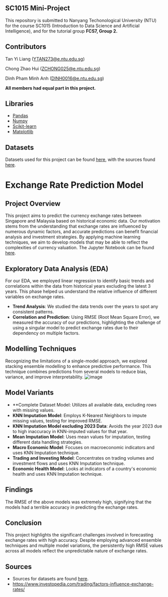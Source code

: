 ## SC1015 Mini-Project
This repository is submitted to Nanyang Techonological University (NTU) for the course SC1015 (Introduction to Data Science and Artificial Intelligence), and for the tutorial group **FCS7, Group 2.**
## Contributors
Tan Yi Liang (YTAN273@e.ntu.edu.sg)

Chong Zhao Hui (ZCHONG025@e.ntu.edu.sg)

Dinh Pham Minh Anh (DINH0016@e.ntu.edu.sg)

**All members had equal part in this project.**
## Libraries
- [Pandas](https://pandas.pydata.org/)
- [Numpy](https://numpy.org/)
- [Scikit-learn](https://scikit-learn.org/stable/)
- [Matplotlib](https://matplotlib.org/)
## Datasets
Datasets used for this project can be found [here](https://github.com/TYL2001/SGD-MYR-Prediction/tree/main/Datasetshere), with the sources found [here](https://github.com/TYL2001/SGD-MYR-Prediction/blob/main/Datasets/Source.txt).



# Exchange Rate Prediction Model
## Project Overview
This project aims to predict the currency exchange rates between Singapore and Malaysia based on historical economic data. Our motivation stems from the understanding that exchange rates are influenced by numerous dynamic factors, and accurate predictions can benefit financial analysis and investment strategies. By applying machine learning techniques, we aim to develop models that may be able to reflect the complexities of currency valuation. The Jupyter Notebook can be found [here](https://github.com/TYL2001/SGD-MYR-Prediction/blob/main/SGD_MYR_Prediction.ipynb).

## Exploratory Data Analysis (EDA)
For our EDA, we employed linear regression to identify basic trends and correlations within the data from historical years excluding the latest 3 years. This phase helped us understand the relative influence of different variables on exchange rates.
- **Trend Analysis**: We studied the data trends over the years to spot any consistent patterns.
- **Correlation and Prediction**: Using RMSE (Root Mean Square Error), we measured the accuracy of our predictions, highlighting the challenge of using a singular model to predict exchange rates due to their dependency on multiple factors.

## Modelling Techniques
Recognizing the limitations of a single-model approach, we explored stacking ensemble modelling to enhance predictive performance. This technique combines predictions from several models to reduce bias, variance, and improve interpretability.
![image](https://github.com/TYL2001/SGD-MYR-Prediction/assets/147519488/986bc22c-11a7-4997-9383-b89ab7cc9be9)


## Model Variants
- **Complete Dataset Model: Utilizes all available data, excluding rows with missing values.
- **KNN Imputation Model**: Employs K-Nearest Neighbors to impute missing values, testing for improved RMSE.
- **KNN Imputation Model excluding 2023 Data**: Avoids the year 2023 due to high inaccuracy in KNN-imputed values for that year.
- **Mean Imputation Model**: Uses mean values for imputation, testing different data handling strategies.
- **Macro Economic Model**: Focuses on macroeconomic indicators and uses KNN Imputation technique.
- **Trading and Investing Model**: Concentrates on trading volumes and investment flows and uses KNN Imputation technique.
- **Economic Health Model**: Looks at indicators of a country's economic health and uses KNN Imputation technique.

## Findings
The RMSE of the above models was extremely high, signifying that the models had a terrible accuracy in predicting the exchange rates.

## Conclusion
This project highlights the significant challenges involved in forecasting exchange rates with high accuracy. Despite employing advanced ensemble techniques and multiple model variations, the persistently high RMSE values across all models reflect the unpredictable nature of exchange rates.

## Sources
- Sources for datasets are found [here](https://github.com/TYL2001/SGD-MYR-Prediction/blob/main/Datasets/Source.txt).
- https://www.investopedia.com/trading/factors-influence-exchange-rates/
